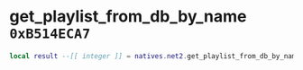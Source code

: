 # get_playlist_from_db_by_name `0xB514ECA7`

```lua
local result --[[ integer ]] = natives.net2.get_playlist_from_db_by_name(_unk0 --[[ integer ]], _unk1 --[[ integer ]])
```